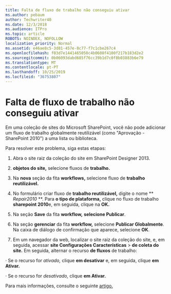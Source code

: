 ```yaml
---
title: Falta de fluxo de trabalho não conseguiu ativar
ms.author: pebaum
author: Techwriter40
ms.date: 12/3/2018
ms.audience: ITPro
ms.topic: article
ROBOTS: NOINDEX, NOFOLLOW
localization_priority: Normal
ms.assetid: e46ae8c5-3d81-457e-8c77-f7c1cbe267c4
ms.openlocfilehash: f03d7e1441465050c4b0608f4100f217b183d2e2
ms.sourcegitcommit: 0b06093dabd685f76cc39b1d7c0f8b03883b6e79
ms.translationtype: MT
ms.contentlocale: pt-PT
ms.lasthandoff: 10/25/2019
ms.locfileid: "36753807"
---
```

# <a name="missing-workflow-failed-to-activate"></a>Falta de fluxo de trabalho não conseguiu ativar

Em uma coleção de sites do Microsoft SharePoint, você não pode adicionar um fluxo de trabalho globalmente reutilizável (como "Aprovação - SharePoint 2010") a uma lista ou biblioteca.
  
Para resolver este problema, siga estas etapas: 
  
1. Abra o site raiz da coleção do site em SharePoint Designer 2013.
  
2. **objetos do site,** selecione fluxos de **trabalho.** 
  
3. Na **nova** seção da fita **workflows,** selecione fluxo de **trabalho reutilizável.** 
  
4. No formulário criar fluxo de **trabalho reutilizável,** digite o nome ** *Repair2010* **. Para **o tipo de plataforma,** clique no fluxo de trabalho **sharepoint 2010**e, em seguida, clique na **OK.** 
  
1. Na seção **Save** da fita **workflow,** **selecione Publicar**. 
  
2. Na seção **gerenciar** da fita **workflow,** selecione **Publicar Globalmente**. Na caixa de diálogo de confirmação que aparece, selecione **OK**. 
  
3. Em um navegador da web, localizar o site raiz da coleção do site, e, em seguida, acessar **site Configurações Características** \> **de coleta do site.** Em seguida, alternar o recurso **de fluxos** de trabalho: 
  
· Se o recurso for *ativado,* clique **em desativar** e, em seguida, clique **em Ativar.** 
  
· Se o recurso for *desativado,* clique **em Ativar.** 
  
Para mais informações, consulte o seguinte [artigo.](https://go.microsoft.com/fwlink/?linkid=2047770&amp;clcid=0x409)
  

